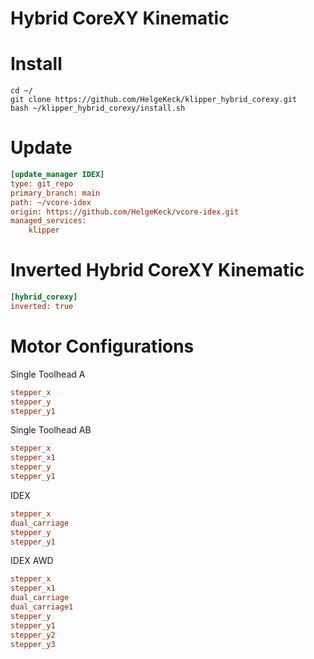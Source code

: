 # Hybrid CoreXY Kinematic

# Install 
```
cd ~/
git clone https://github.com/HelgeKeck/klipper_hybrid_corexy.git
bash ~/klipper_hybrid_corexy/install.sh
```

# Update
```ini
[update_manager IDEX]
type: git_repo
primary_branch: main
path: ~/vcore-idex
origin: https://github.com/HelgeKeck/vcore-idex.git
managed_services:
	klipper
```

# Inverted Hybrid CoreXY Kinematic
```ini
[hybrid_corexy]
inverted: true
```

# Motor Configurations
Single Toolhead A
```ini
stepper_x
stepper_y
stepper_y1
```

Single Toolhead AB
```ini
stepper_x
stepper_x1
stepper_y
stepper_y1
```

IDEX 
```ini
stepper_x
dual_carriage
stepper_y
stepper_y1
```

IDEX AWD
```ini
stepper_x
stepper_x1
dual_carriage
dual_carriage1
stepper_y
stepper_y1
stepper_y2
stepper_y3
```
